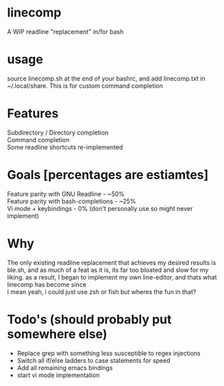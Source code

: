 # linecomp
A WIP readline "replacement" in/for bash  

# usage
source linecomp.sh at the end of your bashrc, and add linecomp.txt in ~/.local/share. This is for custom command completion  

# Features
Subdirectory / Directory completion  
Command completion  
Some readline shortcuts re-implemented  

# Goals [percentages are estiamtes]
Feature parity with GNU Readline - ~50%  
Feature parity with bash-completions - ~25%  
Vi mode + keybindings - 0%  (don't personally use so might never implement)

# Why
The only existing readline replacement that achieves my desired results is ble.sh, and as much of a feat as it is, its far too bloated and slow for my liking. as a result, I began to implement my own line-editor, and thats what linecomp has become since  
I mean yeah, i could just use zsh or fish but wheres the fun in that?  

# Todo's (should probably put somewhere else)
 - Replace grep with something less susceptible to regex injections
 - Switch all if/else ladders to case statements for speed
 - Add all remaining emacs bindings
 - start vi mode implementation
